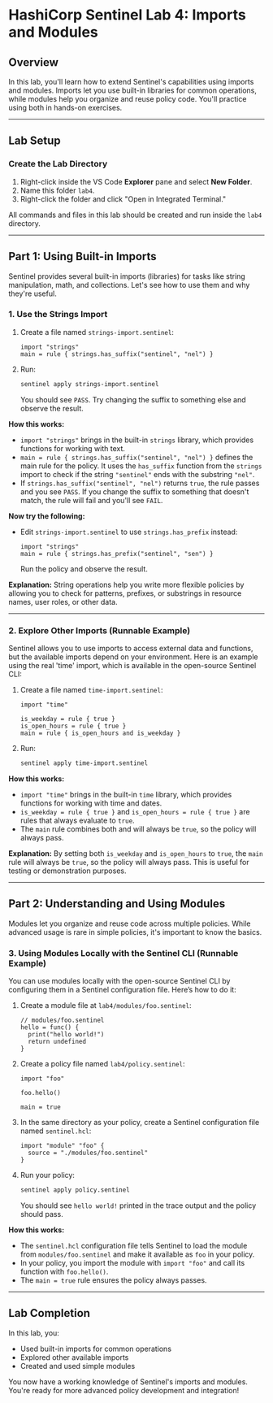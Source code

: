 # HashiCorp Sentinel Lab 4: Imports and Modules

## Overview
In this lab, you'll learn how to extend Sentinel's capabilities using imports and modules. Imports let you use built-in libraries for common operations, while modules help you organize and reuse policy code. You'll practice using both in hands-on exercises.

---

## Lab Setup

### Create the Lab Directory

1. Right-click inside the VS Code **Explorer** pane and select **New Folder**.
2. Name this folder `lab4`.
3. Right-click the folder and click "Open in Integrated Terminal."

All commands and files in this lab should be created and run inside the `lab4` directory.

---

## Part 1: Using Built-in Imports

Sentinel provides several built-in imports (libraries) for tasks like string manipulation, math, and collections. Let's see how to use them and why they're useful.

### 1. Use the Strings Import
1. Create a file named `strings-import.sentinel`:
   ```hcl
   import "strings"
   main = rule { strings.has_suffix("sentinel", "nel") }
   ```
2. Run:
   ```bash
   sentinel apply strings-import.sentinel
   ```
   You should see `PASS`. Try changing the suffix to something else and observe the result.

**How this works:**
- `import "strings"` brings in the built-in `strings` library, which provides functions for working with text.
- `main = rule { strings.has_suffix("sentinel", "nel") }` defines the main rule for the policy. It uses the `has_suffix` function from the `strings` import to check if the string `"sentinel"` ends with the substring `"nel"`.
- If `strings.has_suffix("sentinel", "nel")` returns `true`, the rule passes and you see `PASS`. If you change the suffix to something that doesn't match, the rule will fail and you'll see `FAIL`.

**Now try the following:**
- Edit `strings-import.sentinel` to use `strings.has_prefix` instead:
  ```hcl
  import "strings"
  main = rule { strings.has_prefix("sentinel", "sen") }
  ```
  Run the policy and observe the result.

**Explanation:**
String operations help you write more flexible policies by allowing you to check for patterns, prefixes, or substrings in resource names, user roles, or other data.

---

### 2. Explore Other Imports (Runnable Example)
Sentinel allows you to use imports to access external data and functions, but the available imports depend on your environment. Here is an example using the real 'time' import, which is available in the open-source Sentinel CLI:

1. Create a file named `time-import.sentinel`:
   ```hcl
   import "time"
   
   is_weekday = rule { true }
   is_open_hours = rule { true }
   main = rule { is_open_hours and is_weekday }
   ```
2. Run:
   ```bash
   sentinel apply time-import.sentinel
   ```

**How this works:**
- `import "time"` brings in the built-in `time` library, which provides functions for working with time and dates.
- `is_weekday = rule { true }` and `is_open_hours = rule { true }` are rules that always evaluate to `true`.
- The `main` rule combines both and will always be `true`, so the policy will always pass.

**Explanation:**
By setting both `is_weekday` and `is_open_hours` to `true`, the `main` rule will always be `true`, so the policy will always pass. This is useful for testing or demonstration purposes.

---

## Part 2: Understanding and Using Modules

Modules let you organize and reuse code across multiple policies. While advanced usage is rare in simple policies, it's important to know the basics.

### 3. Using Modules Locally with the Sentinel CLI (Runnable Example)

You can use modules locally with the open-source Sentinel CLI by configuring them in a Sentinel configuration file. Here’s how to do it:

1. Create a module file at `lab4/modules/foo.sentinel`:
   ```hcl
   // modules/foo.sentinel
   hello = func() {
     print("hello world!")
     return undefined
   }
   ```

2. Create a policy file named `lab4/policy.sentinel`:
   ```hcl
   import "foo"
   
   foo.hello()
   
   main = true
   ```

3. In the same directory as your policy, create a Sentinel configuration file named `sentinel.hcl`:
   ```hcl
   import "module" "foo" {
     source = "./modules/foo.sentinel"
   }
   ```

4. Run your policy:
   ```bash
   sentinel apply policy.sentinel
   ```
   You should see `hello world!` printed in the trace output and the policy should pass.

**How this works:**
- The `sentinel.hcl` configuration file tells Sentinel to load the module from `modules/foo.sentinel` and make it available as `foo` in your policy.
- In your policy, you import the module with `import "foo"` and call its function with `foo.hello()`.
- The `main = true` rule ensures the policy always passes.

---

## Lab Completion

In this lab, you:
- Used built-in imports for common operations
- Explored other available imports
- Created and used simple modules

You now have a working knowledge of Sentinel's imports and modules. You're ready for more advanced policy development and integration! 
